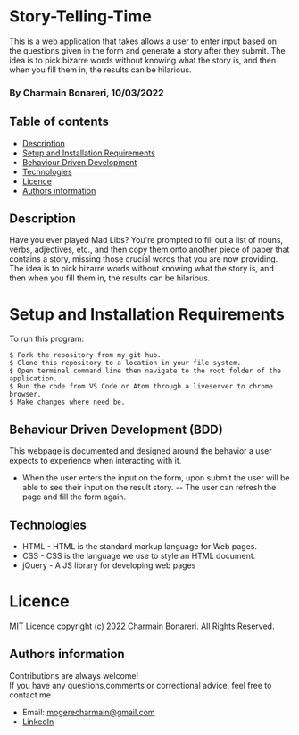 # Story-Telling-Time

This is a web application that takes allows a user to enter input based on the questions given in the form and generate a story after they submit. The idea is to pick bizarre words without knowing what the story is, and then when you fill them in, the results can be hilarious. 

### By Charmain Bonareri, 10/03/2022


## Table of contents
* [Description](#description)
* [Setup and Installation Requirements](#setup)
* [Behaviour Driven Development](#BDD)
* [Technologies](#technologies)
* [Licence](#licence)
* [Authors information](#contact)

## Description
Have you ever played Mad Libs? You're prompted to fill out a list of nouns, verbs, adjectives, etc., and then copy them onto another piece of paper that contains a story, missing those crucial words that you are now providing. The idea is to pick bizarre words without knowing what the story is, and then when you fill them in, the results can be hilarious. 


# Setup and Installation Requirements
To run this program:

```
$ Fork the repository from my git hub.
$ Clone this repository to a location in your file system.
$ Open terminal command line then navigate to the root folder of the application.
$ Run the code from VS Code or Atom through a liveserver to chrome browser.
$ Make changes where need be.
```
## Behaviour Driven Development (BDD)
This webpage is documented and designed around the behavior a user expects to experience when interacting with it.

- When the user enters the input on the form, upon submit the user will be able to see their input on the result story.
-- The user can refresh the page and fill the form again.

## Technologies
* HTML - HTML is the standard markup language for Web pages.
* CSS - CSS is the language we use to style an HTML document.
* jQuery - A JS library for developing web pages

# Licence
MIT Licence 
copyright (c) 2022 Charmain Bonareri. All Rights Reserved.


## Authors information
Contributions are always welcome!  
If you have any questions,comments or correctional advice, feel free to contact me
* Email: mogerecharmain@gmail.com
* [LinkedIn](https://www.linkedin.com/in/charmain-bonareri-71a209126/)
